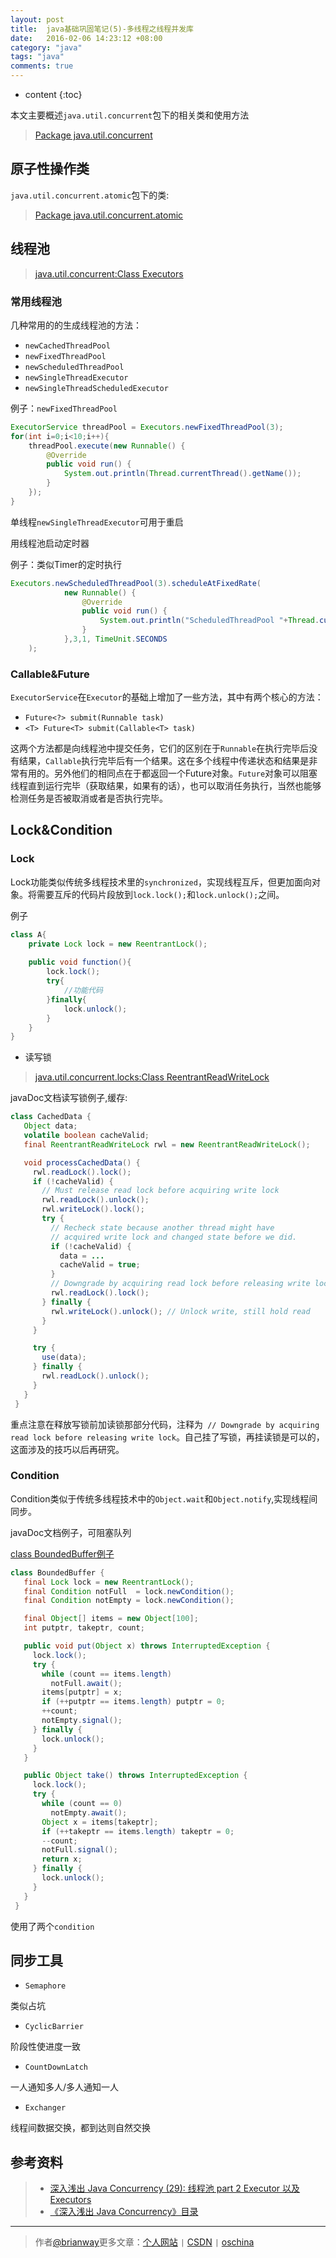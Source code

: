```yaml
---
layout: post
title:  java基础巩固笔记(5)-多线程之线程并发库
date:   2016-02-06 14:23:12 +08:00
category: "java"
tags: "java"
comments: true
---
```


* content
{:toc}



本文主要概述`java.util.concurrent`包下的相关类和使用方法

> [Package java.util.concurrent](https://docs.oracle.com/javase/8/docs/api/index.html?java/util/concurrent/package-summary.html)

## 原子性操作类

`java.util.concurrent.atomic`包下的类:

> [Package java.util.concurrent.atomic](https://docs.oracle.com/javase/8/docs/api/index.html?java/util/concurrent/atomic/package-summary.html)

## 线程池

>[java.util.concurrent:Class Executors](https://docs.oracle.com/javase/8/docs/api/index.html?java/util/concurrent/Executors.html)


### 常用线程池

几种常用的的生成线程池的方法：

- `newCachedThreadPool`
- `newFixedThreadPool`
- `newScheduledThreadPool`
- `newSingleThreadExecutor`
- `newSingleThreadScheduledExecutor`

例子：`newFixedThreadPool`

~~~java
ExecutorService threadPool = Executors.newFixedThreadPool(3);
for(int i=0;i<10;i++){
    threadPool.execute(new Runnable() {
        @Override
        public void run() {
            System.out.println(Thread.currentThread().getName());
        }
    });
}
~~~


单线程`newSingleThreadExecutor`可用于重启



用线程池启动定时器

例子：类似Timer的定时执行

~~~java
Executors.newScheduledThreadPool(3).scheduleAtFixedRate(
            new Runnable() {
                @Override
                public void run() {
                    System.out.println("ScheduledThreadPool "+Thread.currentThread().getName());
                }
            },3,1, TimeUnit.SECONDS
    );
~~~

### Callable&Future

`ExecutorService`在`Executor`的基础上增加了一些方法，其中有两个核心的方法：

- `Future<?> submit(Runnable task)`
- `<T> Future<T> submit(Callable<T> task)`

这两个方法都是向线程池中提交任务，它们的区别在于`Runnable`在执行完毕后没有结果，`Callable`执行完毕后有一个结果。这在多个线程中传递状态和结果是非常有用的。另外他们的相同点在于都返回一个Future对象。`Future`对象可以阻塞线程直到运行完毕（获取结果，如果有的话），也可以取消任务执行，当然也能够检测任务是否被取消或者是否执行完毕。

## Lock&Condition

### Lock

Lock功能类似传统多线程技术里的`synchronized`，实现线程互斥，但更加面向对象。将需要互斥的代码片段放到`lock.lock();`和`lock.unlock();`之间。

例子

~~~java
class A{
    private Lock lock = new ReentrantLock();
    
    public void function(){
        lock.lock();
        try{
            //功能代码
        }finally{
            lock.unlock();
        }
    }
}
~~~

- 读写锁

> [java.util.concurrent.locks:Class ReentrantReadWriteLock](https://docs.oracle.com/javase/8/docs/api/java/util/concurrent/locks/ReentrantReadWriteLock.html)

javaDoc文档读写锁例子,缓存:

~~~java
class CachedData {
   Object data;
   volatile boolean cacheValid;
   final ReentrantReadWriteLock rwl = new ReentrantReadWriteLock();

   void processCachedData() {
     rwl.readLock().lock();
     if (!cacheValid) {
       // Must release read lock before acquiring write lock
       rwl.readLock().unlock();
       rwl.writeLock().lock();
       try {
         // Recheck state because another thread might have
         // acquired write lock and changed state before we did.
         if (!cacheValid) {
           data = ...
           cacheValid = true;
         }
         // Downgrade by acquiring read lock before releasing write lock
         rwl.readLock().lock();
       } finally {
         rwl.writeLock().unlock(); // Unlock write, still hold read
       }
     }

     try {
       use(data);
     } finally {
       rwl.readLock().unlock();
     }
   }
 }
~~~


重点注意在释放写锁前加读锁那部分代码，注释为` // Downgrade by acquiring read lock before releasing write lock`。自己挂了写锁，再挂读锁是可以的，这面涉及的技巧以后再研究。

### Condition

Condition类似于传统多线程技术中的`Object.wait`和`Object.notify`,实现线程间同步。

javaDoc文档例子，可阻塞队列

[class BoundedBuffer例子](https://docs.oracle.com/javase/8/docs/api/index.html?java/util/concurrent/locks/Condition.html)

~~~java
class BoundedBuffer {
   final Lock lock = new ReentrantLock();
   final Condition notFull  = lock.newCondition(); 
   final Condition notEmpty = lock.newCondition(); 

   final Object[] items = new Object[100];
   int putptr, takeptr, count;

   public void put(Object x) throws InterruptedException {
     lock.lock();
     try {
       while (count == items.length)
         notFull.await();
       items[putptr] = x;
       if (++putptr == items.length) putptr = 0;
       ++count;
       notEmpty.signal();
     } finally {
       lock.unlock();
     }
   }

   public Object take() throws InterruptedException {
     lock.lock();
     try {
       while (count == 0)
         notEmpty.await();
       Object x = items[takeptr];
       if (++takeptr == items.length) takeptr = 0;
       --count;
       notFull.signal();
       return x;
     } finally {
       lock.unlock();
     }
   }
 }
~~~

使用了两个`condition`





## 同步工具

- `Semaphore`

类似占坑

- `CyclicBarrier`
 
阶段性使进度一致

- `CountDownLatch`

一人通知多人/多人通知一人

- `Exchanger`

线程间数据交换，都到达则自然交换



## 参考资料

>* [深入浅出 Java Concurrency (29): 线程池 part 2 Executor 以及Executors](http://www.blogjava.net/xylz/archive/2010/12/21/341281.html)
>* [《深入浅出 Java Concurrency》目录](http://www.blogjava.net/xylz/archive/2010/07/08/325587.html)



----

> 作者[@brianway](http://brianway.github.io/)更多文章：[个人网站](http://brianway.github.io/) `|` [CSDN](http://blog.csdn.net/h3243212/) `|` [oschina](http://my.oschina.net/brianway)